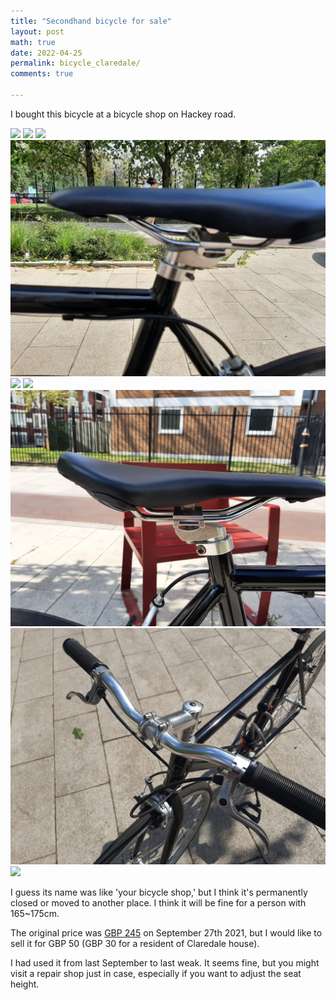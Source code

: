 ```yaml
---
title: "Secondhand bicycle for sale"
layout: post
math: true
date: 2022-04-25
permalink: bicycle_claredale/
comments: true

---
```


I bought this bicycle at a bicycle shop on Hackey road.

![](assets/bicycle/1.jpg)
![](assets/bicycle/2.jpg)
![](assets/bicycle/3.jpg)
![](assets/bicycle/4.jpg)
![](assets/bicycle/5.jpg)
![](assets/bicycle/6.jpg)
![](assets/bicycle/7.jpg)
![](assets/bicycle/8.jpg)
![](assets/bicycle/9.jpg)

I guess its name was like 'your bicycle shop,' but I think it's permanently closed or moved to another place.
I think it will be fine for a person with 165~175cm.

The original price was  [GBP 245](assets/bicycle/bicycle.pdf) on September 27th 2021, but I would like to sell it for GBP 50 (GBP 30 for a resident of Claredale house).

I had used it from last September to last weak.
It seems fine, but you might visit a repair shop just in case, especially if you want to adjust the seat height.

